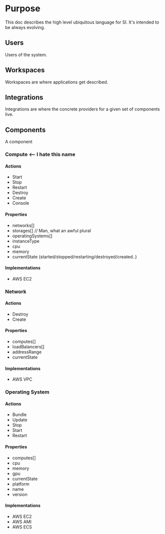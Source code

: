 # Purpose

This doc describes the high level ubiquitous language for SI. It's intended to be always evolving.

## Users

Users of the system. 

## Workspaces

Workspaces are where applications get described.

## Integrations

Integrations are where the concrete providers for a given set of components live.

## Components

A component 

### Compute <-- I hate this name

#### Actions

* Start
* Stop
* Restart
* Destroy
* Create
* Console

#### Properties

* networks[]
* storages[] // Man, what an awful plural
* operatingSystems[]
* instanceType
* cpu
* memory
* currentState (started/stopped/restarting/destroyed/created..)

#### Implementations

* AWS EC2

### Network

#### Actions

* Destroy
* Create

#### Properties

* computes[]
* loadBalancers[]
* addressRange
* currentState

#### Implementations

* AWS VPC

### Operating System

#### Actions

* Bundle
* Update
* Stop
* Start
* Restart

#### Properties

* computes[]
* cpu
* memory
* gpu
* currentState
* platform
* name
* version

#### Implementations

* AWS EC2
* AWS AMI
* AWS ECS
